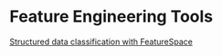 # Feature Engineering Tools

[Structured data classification with FeatureSpace](https://github.com/keras-team/keras-io/blob/master/examples/structured_data/ipynb/structured_data_classification_with_feature_space.ipynb)
